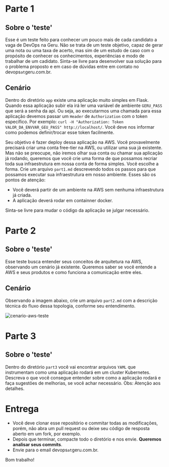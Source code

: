 # Parte 1

## Sobre o 'teste'

Esse é um teste feito para conhecer um  pouco mais de cada candidato a vaga de DevOps na Geru. Não se trata de um teste objetivo, capaz de gerar uma nota ou uma taxa de acerto, mas sim de um estudo de caso com o propósito de conhecer os conhecimentos, experiências e modo de trabalhar de um cadidato. Sinta-se livre para desenvolver sua solução para o problema proposto e em caso de dúvidas entre em contato no devops`at`geru.com.br.

## Cenário

Dentro do diretório `app` existe uma aplicação muito simples em Flask. Quando essa aplicação  subir ela irá ler uma variável de ambiente `GERU_PASS` que será a senha da api. Ou seja, ao executarmos uma chamada para essa aplicação devemos passar um `Header` de  `Authorization` com o token específico. Por exemplo: `curl -H "Authorization: Token VALOR_DA_ENVVAR_GEU_PASS" http://localhost/`. Você deve nos informar como podemos definir/trocar esse token facilmente.

Seu objetivo é fazer deploy dessa aplicação na AWS. Você provavelmente precisará criar uma conta free-tier na AWS, ou utilizar uma sua já existente. Mas não se preocupe, não iremos olhar sua conta ou chamar sua aplicação já rodando, queremos que você crie uma forma de que possamos recriar toda sua infraestrutura em nossa conta de forma simples. Você escolhe a forma. Crie um arquivo `part1.md` descrevendo todos os passos para que possamos executar sua infraestrutura em nosso ambiente. Esses são os pontos de atenção:

* Você deverá partir de um ambiente na AWS sem nenhuma infraestrutura já criada.
* A aplicação deverá rodar em containner docker.

Sinta-se livre para mudar o código da aplicação se julgar necessário.

# Parte 2

## Sobre o 'teste'

Esse teste busca entender seus conceitos de arquitetura na AWS, observando um cenário já existente. Queremos saber se você entende a AWS e seus produtos e como funciona a comunicação entre eles.

## Cenário 

Observando a imagem abaixo, crie um arquivo `part2.md` com a descrição técnica do fluxo dessa topologia, conforme seu entendimento.

![cenario-aws-teste](https://user-images.githubusercontent.com/29125605/29424258-5d7d5c2a-8355-11e7-9701-2fb26621b6b0.png)

# Parte 3

## Sobre o 'teste'

Dentro do diretório `part3` você vai encontrar arquivos `YAML` que instrumentam como uma aplicação rodará em um cluster Kubernetes.
Descreva o que você consegue entender sobre como a aplicação rodará e faça sugestões de melhorias, se você achar necessário.
Obs: Atenção aos detalhes.

# Entrega

* Você deve clonar esse repositório e commitar todas as modificações, porém, não abra um pull request ou deixe seu código de resposta aberto em um fork, por exemplo.
* Depois que terminar, compacte todo o diretório e nos envie. **Queremos analisar seus commits**.
* Envie para o email devops`at`geru.com.br.


Bom trabalho!
